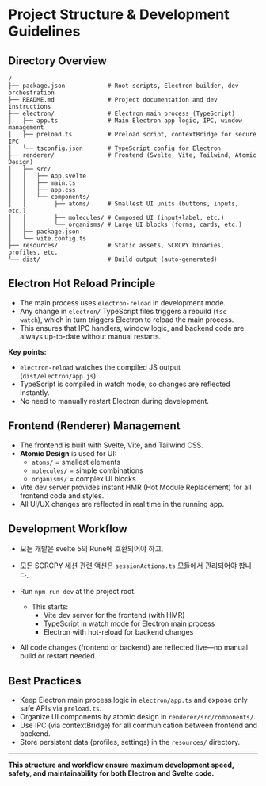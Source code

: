# Project Structure & Development Guidelines

## Directory Overview

```
/
├── package.json            # Root scripts, Electron builder, dev orchestration
├── README.md               # Project documentation and dev instructions
├── electron/               # Electron main process (TypeScript)
│   ├── app.ts              # Main Electron app logic, IPC, window management
│   ├── preload.ts          # Preload script, contextBridge for secure IPC
│   └── tsconfig.json       # TypeScript config for Electron
├── renderer/               # Frontend (Svelte, Vite, Tailwind, Atomic Design)
│   ├── src/
│   │   ├── App.svelte
│   │   ├── main.ts
│   │   ├── app.css
│   │   └── components/
│   │        ├── atoms/     # Smallest UI units (buttons, inputs, etc.)
│   │        ├── molecules/ # Composed UI (input+label, etc.)
│   │        └── organisms/ # Large UI blocks (forms, cards, etc.)
│   ├── package.json
│   └── vite.config.ts
├── resources/              # Static assets, SCRCPY binaries, profiles, etc.
└── dist/                   # Build output (auto-generated)
```

## Electron Hot Reload Principle

- The main process uses `electron-reload` in development mode.
- Any change in `electron/` TypeScript files triggers a rebuild (`tsc --watch`), which in turn triggers Electron to reload the main process.
- This ensures that IPC handlers, window logic, and backend code are always up-to-date without manual restarts.

**Key points:**

- `electron-reload` watches the compiled JS output (`dist/electron/app.js`).
- TypeScript is compiled in watch mode, so changes are reflected instantly.
- No need to manually restart Electron during development.

## Frontend (Renderer) Management

- The frontend is built with Svelte, Vite, and Tailwind CSS.
- **Atomic Design** is used for UI:
  - `atoms/` = smallest elements
  - `molecules/` = simple combinations
  - `organisms/` = complex UI blocks
- Vite dev server provides instant HMR (Hot Module Replacement) for all frontend code and styles.
- All UI/UX changes are reflected in real time in the running app.

## Development Workflow

- 모든 개발은 svelte 5의 Rune에 호환되어야 하고,
- 모든 SCRCPY 세션 관련 액션은 `sessionActions.ts` 모듈에서 관리되어야 합니다.

- Run `npm run dev` at the project root.
  - This starts:
    - Vite dev server for the frontend (with HMR)
    - TypeScript in watch mode for Electron main process
    - Electron with hot-reload for backend changes
- All code changes (frontend or backend) are reflected live—no manual build or restart needed.

## Best Practices

- Keep Electron main process logic in `electron/app.ts` and expose only safe APIs via `preload.ts`.
- Organize UI components by atomic design in `renderer/src/components/`.
- Use IPC (via contextBridge) for all communication between frontend and backend.
- Store persistent data (profiles, settings) in the `resources/` directory.

---

**This structure and workflow ensure maximum development speed, safety, and maintainability for both Electron and Svelte code.**
